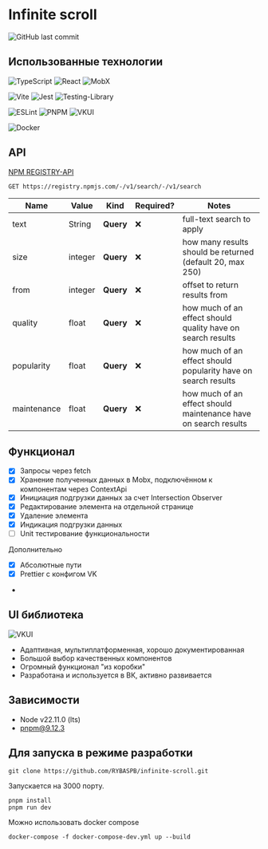 # Infinite scroll

![GitHub last commit](https://img.shields.io/github/last-commit/RYBASPB/infinite-scroll)

## Использованные технологии

![TypeScript](https://img.shields.io/badge/typescript-%23007ACC.svg?style=for-the-badge&logo=typescript&logoColor=white)
![React](https://img.shields.io/badge/react-%2320232a.svg?style=for-the-badge&logo=react&logoColor=%2361DAFB)
![MobX](https://img.shields.io/badge/mobx-%23FF9955?style=for-the-badge&logo=mobx&logoColor=white)

![Vite](https://img.shields.io/badge/vite-%23646CFF.svg?style=for-the-badge&logo=vite&logoColor=white)
![Jest](https://img.shields.io/badge/-jest-%23C21325?style=for-the-badge&logo=jest&logoColor=white)
![Testing-Library](https://img.shields.io/badge/-TestingLibrary-%23E33332?style=for-the-badge&logo=testing-library&logoColor=white)

![ESLint](https://img.shields.io/badge/ESLint-4B3263?style=for-the-badge&logo=eslint&logoColor=white)
![PNPM](https://img.shields.io/badge/pnpm-%234a4a4a.svg?style=for-the-badge&logo=pnpm&logoColor=f69220)
![VKUI](https://img.shields.io/badge/-vkui-%230077FF?style=for-the-badge&logo=vk)

![Docker](https://img.shields.io/badge/docker-%230db7ed.svg?style=for-the-badge&logo=docker&logoColor=white)

## API

[NPM REGISTRY-API](https://github.com/npm/registry/blob/main/docs/REGISTRY-API.md)

`GET https://registry.npmjs.com/-/v1/search/-/v1/search`
> 
| Name     | Value     | Kind     | Required?     | Notes     |
|------    |-------    |------    |-----------    |-------    |
| text | String | **Query** | ❌         | full-text search to apply |
| size | integer | **Query** | ❌         | how many results should be returned (default 20, max 250) |
| from | integer | **Query** | ❌         | offset to return results from |
| quality | float | **Query** | ❌         | how much of an effect should quality have on search results |
| popularity | float | **Query** | ❌         | how much of an effect should popularity have on search results |
| maintenance | float | **Query** | ❌         | how much of an effect should maintenance have on search results |

## Функционал

- [x] Запросы через fetch
- [x] Хранение полученных данных в Mobx, подключённом к компонентам через ContextApi
- [x] Инициация подгрузки данных за счет Intersection Observer
- [x] Редактирование элемента на отдельной странице
- [x] Удаление элемента
- [x] Индикация подгрузки данных
- [ ] Unit тестирование функциональности 

Дополнительно

- [x] Абсолютные пути
- [x] Prettier с конфигом VK
- 

## UI библиотека

![VKUI](https://img.shields.io/badge/-vkui-%230077FF?style=for-the-badge&logo=vk)

+ Адаптивная, мультиплатформенная, хорошо документированная
+ Большой выбор качественных компонентов
+ Огромный функционал "из коробки"
+ Разработана и используется в ВК, активно развивается

## Зависимости

+ Node v22.11.0 (lts)
+ pnpm@9.12.3

## Для запуска в режиме разработки

```shell
git clone https://github.com/RYBASPB/infinite-scroll.git
```

Запускается на 3000 порту.
```shell
pnpm install
pnpm run dev
```

Можно использовать docker compose
```shell
docker-compose -f docker-compose-dev.yml up --build
```